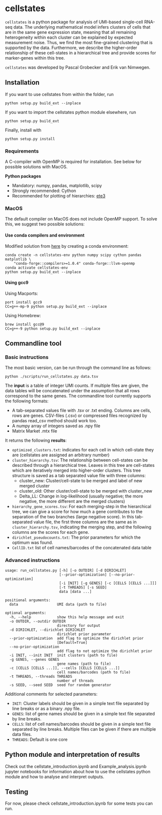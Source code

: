 # cellstates

`cellstates` is a python package for analysis of UMI-based single-cell RNA-seq data. The underlying mathematical model infers clusters of cells that are in the same gene expression state, meaning that all remaining heterogeneity within each cluster can be explained by expected measurement noise. Thus, we find the most fine-grained clustering that is  supported by the data. Furthermore, we describe the higher-order relationship of these cell-states in a hierarchical tree and provide scores for marker-genes within this tree.

`cellstates` was developed by Pascal Grobecker and Erik van Nimwegen. 

## Installation

If you want to use cellstates from within the folder, run

`python setup.py build_ext --inplace`

If you want to import the cellstates python module elsewhere, run

`python setup.py build_ext`

Finally, install with

`python setup.py install`

### Requirements
A C-compiler with OpenMP is required for installation. See below for possible solutions with MacOS. 

**Python packages**
* Mandatory: numpy, pandas, matplotlib, scipy
* Strongly recommended: Cython
* Recommended for plotting of hierarchies: [ete3](http://etetoolkit.org/)

### MacOS
The default compiler on MacOS does not include OpenMP support. To solve this, we suggest two possible solutions:
#### Use conda compilers and environment
Modified solution from [here](https://github.com/scikit-learn/scikit-learn/blob/master/doc/developers/advanced_installation.rst#macos-compilers-from-conda-forge) by creating a conda environment:

```
conda create -n cellstates-env python numpy scipy cython pandas matplotlib \
    "conda-forge::compilers>=1.0.4" conda-forge::llvm-openmp
conda activate cellstates-env
python setup.py build_ext --inplace
```

#### Using gcc9
Using Macports:
```
port install gcc9
CC=g++-mp-9 python setup.py build_ext --inplace
```
Using Homebrew:
```
brew install gcc@9
CC=g++-9 python setup.py build_ext --inplace
```




## Commandline tool
### Basic instructions
The most basic version, can be run through the command line as follows:

`python ./scripts/run_cellstates.py data.tsv`

The **input** is a table of integer UMI counts. 
If multiple files are given, the data tables will be concatenated under the assumption that all rows correspond to the same genes.
The commandline tool currently supports the following formats:
* A tab-separated values file with .tsv or .txt ending. Columns are cells, rows are genes. CSV-files (.csv) or compressed files recognized by pandas read\_csv method should work too. 
* A numpy array of integers saved as .npy file
* Matrix Market .mtx file


It returns the following **results**:
* `optimized_clusters.txt`: indicates for each cell in which cell-state they are (cellstates are assigned an arbitrary number)
* `cluster_hierarchy.tsv`: The relationship between cell-states can be described through a hierarchical tree. Leaves in this tree are cell-states which are iteratively merged into higher-order clusters. This tree structure is saved as a tab separated value file with three columns:
    * cluster\_new: Cluster/cell-state to be merged and label of new merged cluster
    * cluster\_old: Other cluster/cell-state to be merged with cluster\_new
    * Delta\_LL: Change in log-likelihood (usually negative; the more negative, the more different are the merged clusters)
* `hierarchy_gene_scores.tsv`: For each merging-step in the hierarchical tree, we can give a score for how much a gene contributes to the separation of the two branches (large negative score). In this tab-separated value file, the first three columns are the same as in `cluster_hierarchy.tsv`, indicating the merging step, and the following columns are the scores for each gene. 
* `dirichlet_pseudocounts.txt`: The prior parameters for which the optimum was found. 
* `CellID.txt` list of cell names/barcodes of the concatenated data table


### Advanced instructions
```
usage: run_cellstates.py [-h] [-o OUTDIR] [-d DIRICHLET]
                         [--prior-optimization] [--no-prior-optimization]
                         [-i INIT] [-g GENES] [-c [CELLS [CELLS ...]]]
                         [-t THREADS] [-s SEED]
                         data [data ...]

positional arguments:
  data                  UMI data (path to file)

optional arguments:
  -h, --help            show this help message and exit
  -o OUTDIR, --outdir OUTDIR
                        directory for output
  -d DIRICHLET, --dirichlet DIRICHLET
                        dirichlet prior parameter
  --prior-optimization  add flag to optimize the dirichlet prior
                        [Default=True]
  --no-prior-optimization
                        add flag to not optimize the dirichlet prior
  -i INIT, --init INIT  init clusters (path to file)
  -g GENES, --genes GENES
                        gene names (path to file)
  -c [CELLS [CELLS ...]], --cells [CELLS [CELLS ...]]
                        cell names/barcodes (path to file)
  -t THREADS, --threads THREADS
                        number of threads
  -s SEED, --seed SEED  seed for random generator
```
Additional comments for selected parameters:
* `INIT`: Cluster labels should be given in a simple text file separated by line breaks or as a binary .npy file. 
* `GENES`: list of gene names should be given in a simple text file separated by line breaks.
* `CELLS`: list of cell names/barcodes should be given in a simple text file separated by line breaks. Multiple files can be given if there are multiple data files.
* `THREADS`: Default is one core

## Python module and interpretation of results

Check out the cellstate\_introduction.ipynb and Example_analysis.ipynb jupyter notebooks for information about how to use the cellstates python module and how to analyse and interpret outputs.

## Testing

For now, please check cellstate\_introduction.ipynb for some tests you can run. 
